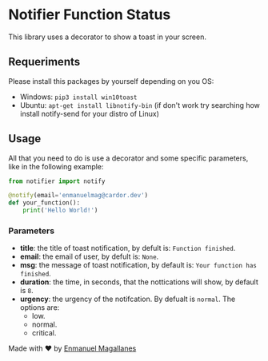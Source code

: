 # Notifier Function Status
This library uses a decorator to show a toast in your screen.

## Requeriments

Please install this packages by yourself depending on you OS:

- Windows: ```pip3 install win10toast```
- Ubuntu: ```apt-get install libnotify-bin``` (if don't work try searching how install notify-send for your distro of Linux)

## Usage

All that you need to do is use a decorator and some specific parameters, like in the following example:

```python
from notifier import notify

@notify(email='enmanuelmag@cardor.dev')
def your_function():
    print('Hello World!')
```

### Parameters

- **title**: the title of toast notification, by defult is: `Function finished`.
- **email**: the email of user, by defult is: `None`.
- **msg**: the message of toast notification, by default is: `Your function has finished`.
- **duration**: the time, in seconds, that the nottications will show, by default is `8`.
- **urgency**: the urgency of the notifcation. By defualt is `normal`. The options are:
  - low.
  - normal.
  - critical.

Made with ❤️ by [Enmanuel Magallanes](https://cardor.dev)
